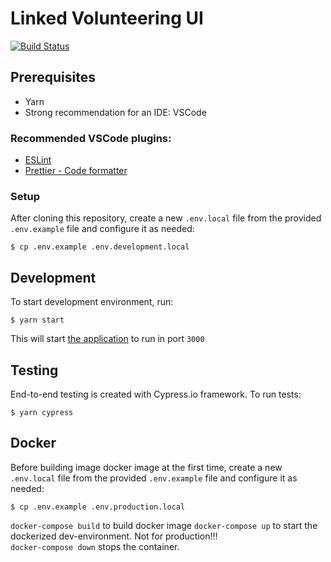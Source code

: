 # Linked Volunteering UI

[![Build Status](https://travis-ci.org/City-of-Helsinki/linked-volunteering-ui.svg?branch=develop)](https://travis-ci.org/City-of-Helsinki/linked-volunteering-ui)

## Prerequisites

- Yarn
- Strong recommendation for an IDE: VSCode

### Recommended VSCode plugins:

- [ESLint](https://marketplace.visualstudio.com/items?itemName=dbaeumer.vscode-eslint)
- [Prettier - Code formatter](https://marketplace.visualstudio.com/items?itemName=esbenp.prettier-vscode)

### Setup

After cloning this repository, create a new `.env.local` file from the provided `.env.example` file and configure it as needed:

```
$ cp .env.example .env.development.local
```

## Development

To start development environment, run:

```
$ yarn start
```

This will start [the application](http://localhost:3000) to run in port `3000`

## Testing

End-to-end testing is created with Cypress.io framework. To run tests:

```
$ yarn cypress
```

## Docker

Before building image docker image at the first time, create a new `.env.local` file from the provided `.env.example` file and configure it as needed:

```
$ cp .env.example .env.production.local
```

`docker-compose build` to build docker image
`docker-compose up` to start the dockerized dev-environment. Not for production!!!  
`docker-compose down` stops the container.
